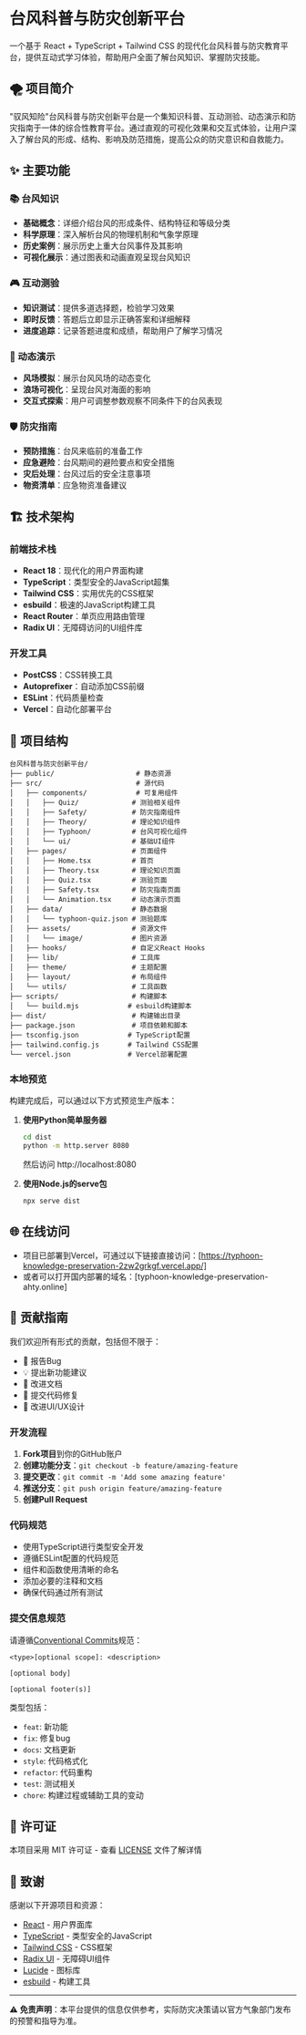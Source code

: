 # 台风科普与防灾创新平台

一个基于 React + TypeScript + Tailwind CSS 的现代化台风科普与防灾教育平台，提供互动式学习体验，帮助用户全面了解台风知识、掌握防灾技能。

## 🌪️ 项目简介

"驭风知险"台风科普与防灾创新平台是一个集知识科普、互动测验、动态演示和防灾指南于一体的综合性教育平台。通过直观的可视化效果和交互式体验，让用户深入了解台风的形成、结构、影响及防范措施，提高公众的防灾意识和自救能力。

## ✨ 主要功能

### 📚 台风知识
- **基础概念**：详细介绍台风的形成条件、结构特征和等级分类
- **科学原理**：深入解析台风的物理机制和气象学原理
- **历史案例**：展示历史上重大台风事件及其影响
- **可视化展示**：通过图表和动画直观呈现台风知识

### 🎮 互动测验
- **知识测试**：提供多道选择题，检验学习效果
- **即时反馈**：答题后立即显示正确答案和详细解释
- **进度追踪**：记录答题进度和成绩，帮助用户了解学习情况

### 🌊 动态演示
- **风场模拟**：展示台风风场的动态变化
- **浪场可视化**：呈现台风对海面的影响
- **交互式探索**：用户可调整参数观察不同条件下的台风表现

### 🛡️ 防灾指南
- **预防措施**：台风来临前的准备工作
- **应急避险**：台风期间的避险要点和安全措施
- **灾后处理**：台风过后的安全注意事项
- **物资清单**：应急物资准备建议

## 🏗️ 技术架构

### 前端技术栈
- **React 18**：现代化的用户界面构建
- **TypeScript**：类型安全的JavaScript超集
- **Tailwind CSS**：实用优先的CSS框架
- **esbuild**：极速的JavaScript构建工具
- **React Router**：单页应用路由管理
- **Radix UI**：无障碍访问的UI组件库

### 开发工具
- **PostCSS**：CSS转换工具
- **Autoprefixer**：自动添加CSS前缀
- **ESLint**：代码质量检查
- **Vercel**：自动化部署平台

## 📁 项目结构

```
台风科普与防灾创新平台/
├── public/                    # 静态资源
├── src/                       # 源代码
│   ├── components/            # 可复用组件
│   │   ├── Quiz/             # 测验相关组件
│   │   ├── Safety/           # 防灾指南组件
│   │   ├── Theory/           # 理论知识组件
│   │   ├── Typhoon/          # 台风可视化组件
│   │   └── ui/               # 基础UI组件
│   ├── pages/                # 页面组件
│   │   ├── Home.tsx          # 首页
│   │   ├── Theory.tsx        # 理论知识页面
│   │   ├── Quiz.tsx          # 测验页面
│   │   ├── Safety.tsx        # 防灾指南页面
│   │   └── Animation.tsx     # 动态演示页面
│   ├── data/                 # 静态数据
│   │   └── typhoon-quiz.json # 测验题库
│   ├── assets/               # 资源文件
│   │   └── image/            # 图片资源
│   ├── hooks/                # 自定义React Hooks
│   ├── lib/                  # 工具库
│   ├── theme/                # 主题配置
│   ├── layout/               # 布局组件
│   └── utils/                # 工具函数
├── scripts/                  # 构建脚本
│   └── build.mjs            # esbuild构建脚本
├── dist/                     # 构建输出目录
├── package.json              # 项目依赖和脚本
├── tsconfig.json            # TypeScript配置
├── tailwind.config.js       # Tailwind CSS配置
└── vercel.json              # Vercel部署配置
```
### 本地预览

构建完成后，可以通过以下方式预览生产版本：

1. **使用Python简单服务器**
   ```bash
   cd dist
   python -m http.server 8080
   ```
   然后访问 http://localhost:8080

2. **使用Node.js的serve包**
   ```bash
   npx serve dist
   ```

## 🌐 在线访问

- 项目已部署到Vercel，可通过以下链接直接访问：[https://typhoon-knowledge-preservation-2zw2grkgf.vercel.app/]
- 或者可以打开国内部署的域名：[typhoon-knowledge-preservation-ahty.online]


## 🤝 贡献指南

我们欢迎所有形式的贡献，包括但不限于：

- 🐛 报告Bug
- 💡 提出新功能建议
- 📝 改进文档
- 🔧 提交代码修复
- 🎨 改进UI/UX设计

### 开发流程

1. **Fork项目**到你的GitHub账户
2. **创建功能分支**：`git checkout -b feature/amazing-feature`
3. **提交更改**：`git commit -m 'Add some amazing feature'`
4. **推送分支**：`git push origin feature/amazing-feature`
5. **创建Pull Request**

### 代码规范

- 使用TypeScript进行类型安全开发
- 遵循ESLint配置的代码规范
- 组件和函数使用清晰的命名
- 添加必要的注释和文档
- 确保代码通过所有测试

### 提交信息规范

请遵循[Conventional Commits](https://www.conventionalcommits.org/)规范：

```
<type>[optional scope]: <description>

[optional body]

[optional footer(s)]
```

类型包括：
- `feat`: 新功能
- `fix`: 修复bug
- `docs`: 文档更新
- `style`: 代码格式化
- `refactor`: 代码重构
- `test`: 测试相关
- `chore`: 构建过程或辅助工具的变动

## 📄 许可证

本项目采用 MIT 许可证 - 查看 [LICENSE](LICENSE) 文件了解详情

## 🙏 致谢

感谢以下开源项目和资源：

- [React](https://reactjs.org/) - 用户界面库
- [TypeScript](https://www.typescriptlang.org/) - 类型安全的JavaScript
- [Tailwind CSS](https://tailwindcss.com/) - CSS框架
- [Radix UI](https://www.radix-ui.com/) - 无障碍UI组件
- [Lucide](https://lucide.dev/) - 图标库
- [esbuild](https://esbuild.github.io/) - 构建工具

---

⚠️ **免责声明**：本平台提供的信息仅供参考，实际防灾决策请以官方气象部门发布的预警和指导为准。

